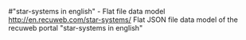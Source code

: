 #"star-systems in english" - Flat file data model
http://en.recuweb.com/star-systems/
Flat JSON file data model of the recuweb portal "star-systems in english"

